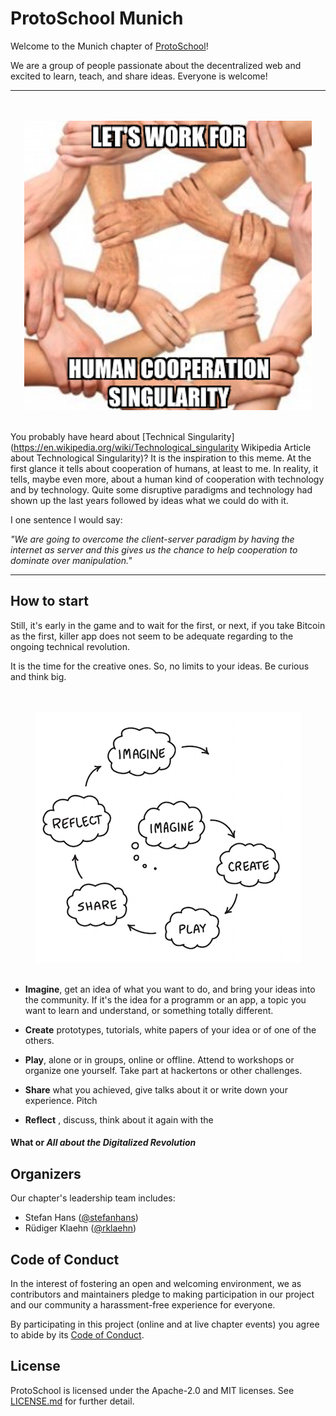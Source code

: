 # ProtoSchool Munich

Welcome to the Munich chapter of [ProtoSchool](https://proto.school)!

We are a group of people passionate about the decentralized web and excited to learn, teach, and share ideas. Everyone is welcome!

---

<p align="center">
  <br><br>
  <img src="images/work-for-hcs.png">
  <br><br>
</p>

You probably have heard about [Technical Singularity](https://en.wikipedia.org/wiki/Technological_singularity Wikipedia Article about Technological Singularity)? It is the inspiration to this meme. At the first glance it tells 
about cooperation of humans, at least to me. In reality, it tells, maybe even more, about a human kind of cooperation 
with technology and by technology. Quite some disruptive paradigms and technology had shown up the last years 
followed by ideas what we could do with it.

I one sentence I would say:

_"We are going to overcome the client-server paradigm by having the internet as server and this gives us the chance
to help cooperation to dominate over manipulation."_ 

---

## How to start

Still, it's early in the game and to wait for the first, or next, if you take Bitcoin as the first, killer app
does not seem to be adequate regarding to the ongoing technical revolution. 

It is the time for the creative ones. So, no limits to your ideas. Be curious and think big.


<p align="center">
  <br><br>
  <img src="images/learningCreativeLearning.png">
  <br><br>
</p>

- **Imagine**, get an idea of what you want to do, and bring your ideas into the community. If it's the idea for a 
programm or an app, a topic you want to learn and understand, or something totally different.

- **Create** prototypes, tutorials, white papers of your idea or of one of the others.

- **Play**, alone or in groups, online or offline. Attend to workshops or organize one yourself. Take part at hackertons or other challenges.

- **Share** what you achieved, give talks about it or write down your experience. Pitch 

- **Reflect** , discuss, think about it again with the 

  
#### What or _All about the Digitalized Revolution_




## Organizers

Our chapter's leadership team includes:
* Stefan Hans ([@stefanhans](https://github.com/stefanhans))
* Rüdiger Klaehn ([@rklaehn](https://github.com/rklaehn))

## Code of Conduct

In the interest of fostering an open and welcoming environment, we as
contributors and maintainers pledge to making participation in our project and
our community a harassment-free experience for everyone.

By participating in this project (online and at live chapter events) you agree to abide by its [Code of Conduct](./CODE_OF_CONDUCT.md).

## License

ProtoSchool is licensed under the Apache-2.0 and MIT licenses. See [LICENSE.md](https://github.com/protoschool/seattle/blob/master/LICENSE.md) for further detail.

